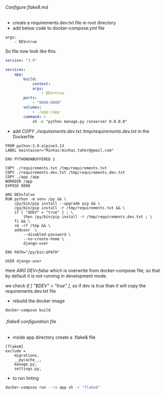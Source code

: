 ###### Configure flake8.md

-   create a requirements.dev.txt file in root directory
-   add below code to docker-compose.yml file

```docker
args:
    - DEV=true
```

So file now look like this.

```yml
version: "3.9"

services:
    app:
        build:
            context: .
            args:
                - DEV=true
        ports:
            - "8000:8000"
        volumes:
            - ./app:/app
        command: >
            sh -c "python manage.py runserver 0.0.0.0"
```

-   add _COPY ./requirements.dev.txt /tmp/requirements.dev.txt_ in the Dockerfile

```docker
FROM python:3.9-alpine3.13
LABEL maintainer="Minhaz:minhaz.taher@gmail.com"

ENV PYTHONUNBUFFERED 1

COPY ./requirements.txt /tmp/requirements.txt
COPY ./requirements.dev.txt /tmp/requirements.dev.txt
COPY ./app /app
WORKDIR /app
EXPOSE 8000

ARG DEV=false
RUN python -m venv /py && \
    /py/bin/pip install --upgrade pip && \
    /py/bin/pip install -r /tmp/requirements.txt && \
    if [ "$DEV" = "true" ] ; \
        then /py/bin/pip install -r /tmp/requirements.dev.txt ; \
    fi && \
    rm -rf /tmp && \
    adduser  \
        --disabled-password \
        --no-create-home \
        django-user

ENV PATH="/py/bin:$PATH"

USER django-user
```

Here _ARG DEV=false_ which is overwrite from docker-compose file, so that by default it is not running in development mode.

we check _if [ "$DEV" = "true" ]_, so if dev is true than it will copy the requirements.dev.txt file

-   rebuild the docker image

```sh
docker-compose build
```

###### .flake8 configuration file

-   inside app directory create a .flake& file

```
[flake8]
exclude =
    migrations,
    __pycache__,
    manage.py,
    settings.py,
```

-   to run linting

```sh
docker-compose run --rm app sh -c "flake8"
```
